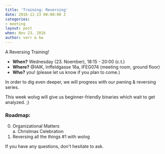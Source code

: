 ```yaml
---
title: 'Training: Reversing'
date: 2016-11-23 00:00:00 Z
categories:
- meeting
layout: post
when: Nov 23, 2016
author: verr & kw
---
```


A Reversing Training!

* **When?** Wednesday (23. Noember), 18:15 - 20:00 (c.t.)
* **Where?** @IAIK, Inffeldgasse 16a, IFEG074 (meeting room, ground floor)
* **Who?** you! (please let us know if you plan to come.)


In order to dig even deeper, we will progress with our
pwning & reversing series.

This week wolvg will give us beginner-friendly binaries
which wait to get analyzed. ;)


### Roadmap:

0. Organizational Matters <br> 
  a. Christmas Celebration
1. Reversing all the things #1 with wolvg


If you have any questions, don't hesitate to ask.